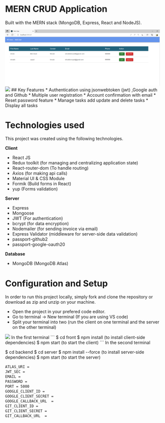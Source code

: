 # MERN CRUD Application
Built with the MERN stack (MongoDB, Express, React and NodeJS).

<img src="Capture.PNG"  />
 <img src="Capteur1.PNG"/>
## Key Features
* Authentication using jsonwebtoken (jwt) ,Google auth and Github
* Multiple user registration
* Account confirmation with email
* Reset password feature
* Manage tasks add update and delete tasks
* Display all tasks
 


# Technologies used
This project was created using the following technologies.

**Client**

* React JS
* Redux toolkit (for managing and centralizing application state)
* React-router-dom (To handle routing)
* Axios (for making api calls)
* Material UI & CSS Module 
* Formik (Build forms in React)
* yup (Forms validation)

**Server**

* Express
* Mongoose
* JWT (For authentication)
* bcrypt (for data encryption)
* Nodemailer (for sending invoice via email)
* Express Validator (middleware for server-side data validation)
* passport-github2
* passport-google-oauth20

**Database**

* MongoDB (MongoDB Atlas)

# Configuration and Setup
In order to run this project locally, simply fork and clone the repository or download as zip and unzip on your machine.

* Open the project in your prefered code editor.
* Go to terminal -> New terminal (If you are using VS code)
* Split your terminal into two (run the client on one terminal and the server on the other terminal)
 <img src="image.png"  />
In the first terminal
```
$ cd front
$ npm install (to install client-side dependencies)
$ npm start (to start the client)
```
In the second terminal


$ cd backend 
$ cd server
$ npm install --force (to install server-side dependencies)
$ npm start (to start the server)
```
ATLAS_URI = 
JWT_SEC = 
EMAIL =
PASSWORD =
PORT = 5000
GOOGLE_CLIENT_ID =
GOOGLE_CLIENT_SECRET =
GOOGLE_CALLBACK_URL  =
GIT_CLIENT_ID =
GIT_CLIENT_SECRET =
GIT_CALLBACK_URL  =
```
```
